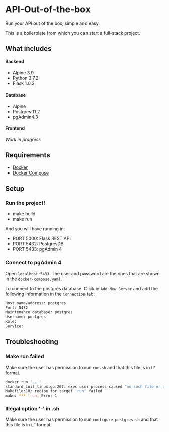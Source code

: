 # API-Out-of-the-box

Run your API out of the box, simple and easy. 

This is a boilerplate from which you can start a full-stack project.

## What includes
#### Backend
- Alpine 3.9
- Python 3.7.2
- Flask 1.0.2

#### Database
- Alpine
- Postgres 11.2
- pgAdmin4.3 

#### Frontend
*Work in progress*

## Requirements

- [Docker](https://docs.docker.com/)
- [Docker Compose](https://docs.docker.com/compose/)

## Setup

### Run the project!
- make build
- make run

And you will have running in:
- PORT 5000: Flask REST API
- PORT 5432: PostgresDB
- PORT 5433: pgAdmin 4

### Connect to pgAdmin 4
Open `localhost:5433`. The user and password are the ones that are shown in the `docker-compose.yaml`.

To connect to the postgres database. Click in `Add New Server` and add the following information
in the `Connection` tab:

```bash
Host name/address: postgres
Port: 5432
Maintenance database: postgres
Username: postgres
Role:
Service:
```

## Troubleshooting


### Make run failed
Make sure the user has permission to run `run.sh` and that this file is in `LF` format. 
```bash
docker run '...'
standard_init_linux.go:207: exec user process caused "no such file or directory"
Makefile:18: recipe for target 'run' failed
make: *** [run] Error 1
```

### Illegal option '-' in .sh
Make sure the user has permission to run `configure-postgres.sh` and that this file is in `LF` format. 

